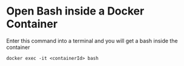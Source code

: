 # Open Bash inside a Docker Container
Enter this command into a terminal and you will get a bash inside the container
```
docker exec -it <containerId> bash
```